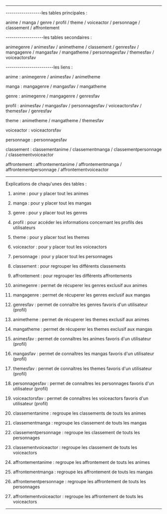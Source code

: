 --------------------------------------------------------------------------------

------------------les tables principales :

anime / manga / genre / profil / theme / voiceactor / personnage / classement / affrontement

-------------------les tables secondaires :

animegenre / animesfav / animetheme / classement / genresfav 
/ mangagenre / mangasfav / mangatheme / personnagesfav / themesfav / voiceactorsfav

------------------------les liens :

anime : animegenre / animesfav / animetheme 

manga : mangagenre / mangasfav / mangatheme 

genre : animegenre / mangagenre / genresfav

profil : animesfav / mangasfav / personnagesfav / voiceactorsfav / themesfav / genresfav

theme : animetheme / mangatheme / themesfav

voiceactor : voiceactorsfav

personnage : personnagesfav

classement : classementanime / classementmanga / classementpersonnage / classementvoiceactor

affrontement : affrontementanime / affrontementmanga / affrontementpersonnage / affrontementvoiceactor

--------------------------------------------------------------------------------

Explications de chaqu'unes des tables :

1. anime : pour y placer tout les animes

2. manga : pour y placer tout les mangas

3. genre : pour y placer tout les genres

4. profil : pour accéder les informations concernant les profils des utilisateurs

5. theme : pour y placer tout les themes

6. voiceactor : pour y placer tout les voiceactors

7. personnage : pour y placer tout les personnages

8. classement : pour regrouper les différents classements

9. affrontement : pour regrouper les différents affrontements

10. animegenre : permet de récuperer les genres exclusif aux animes

11. mangagenre : permet de récuperer les genres exclusif aux mangas

12. genresfav : permet de connaître les genres favoris d'un utilisateur (profil)

13. animetheme : permet de récuperer les themes exclusif aux animes

14. mangatheme : permet de récuperer les themes exclusif aux mangas

15. animesfav : permet de connaîtres les animes favoris d'un utilisateur (profil)

16. mangasfav : permet de connaîtres les mangas favoris d'un utilisateur (profil)

17. themesfav : permet de connaîtres les themes favoris d'un utilisateur (profil)

18. personnagesfav : permet de connaîtres les personnages favoris d'un utilisateur (profil)

19. voiceactorsfav : permet de connaîtres les voiceactors favoris d'un utilisateur (profil)

20. classementanime : regroupe les classements de touts les animes

21. classementmanga : regroupe les classement de touts les mangas

22. classementpersonnage : regroupe les classement de touts les personnages

23. classementvoiceactor : regroupe les classement de touts les voiceactors

24. affrontementanime : regroupe les affrontement de touts les animes

25. affrontementmanga : regroupe les affrontement de touts les mangas

26. affrontementpersonnage : regroupe les affrontement de touts les personnages 

27. affrontementvoiceactor : regroupe les affrontement de touts les voiceactors

--------------------------------------------------------------------------------
